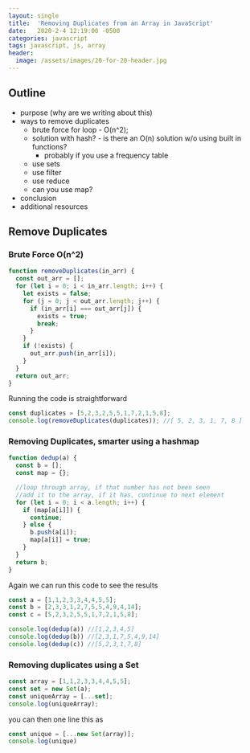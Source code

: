 ```yaml
---
layout: single
title:  'Removing Duplicates from an Array in JavaScript'
date:   2020-2-4 12:19:00 -0500
categories: javascript
tags: javascript, js, array
header:
  image: /assets/images/20-for-20-header.jpg
---
```


## Outline
- purpose (why are we writing about this)
- ways to remove duplicates
  - brute force for loop - O(n^2);
  - solution with hash?  - is there an O(n) solution w/o using built in functions?
    - probably if you use a frequency table
  - use sets
  - use filter
  - use reduce
  - can you use map?
- conclusion
- additional resources

## Remove Duplicates

### Brute Force O(n^2)

```javascript
function removeDuplicates(in_arr) {
  const out_arr = [];
  for (let i = 0; i < in_arr.length; i++) {
    let exists = false;
    for (j = 0; j < out_arr.length; j++) {
      if (in_arr[i] === out_arr[j]) {
        exists = true;
        break;
      }
    }
    if (!exists) {
      out_arr.push(in_arr[i]);
    }
  }
  return out_arr;
}
```

Running the code is straightforward
```javascript
const duplicates = [5,2,3,2,5,5,1,7,2,1,5,8];
console.log(removeDuplicates(duplicates)); //[ 5, 2, 3, 1, 7, 8 ]
```

### Removing Duplicates, smarter using a hashmap
```javascript
function dedup(a) {
  const b = [];
  const map = {};

  //loop through array, if that number has not been seen
  //add it to the array, if it has, continue to next element
  for (let i = 0; i < a.length; i++) {
    if (map[a[i]]) {
      continue;
    } else {
      b.push(a[i]);
      map[a[i]] = true;
    }
  }
  return b;
}
```

Again we can run this code to see the results
```javascript
const a = [1,1,2,3,3,4,4,5,5];
const b = [2,3,3,1,2,7,5,5,4,9,4,14];
const c = [5,2,3,2,5,5,1,7,2,1,5,8];

console.log(dedup(a)) //[1,2,3,4,5]
console.log(dedup(b)) //[2,3,1,7,5,4,9,14]
console.log(dedup(c)) //[5,2,3,1,7,8]
```

### Removing duplicates using a Set
```javascript
const array = [1,1,2,3,3,4,4,5,5];
const set = new Set(a);
const uniqueArray = [...set];
console.log(uniqueArray);
```

you can then one line this as
```javascript
const unique = [...new Set(array)];
console.log(unique)
```
